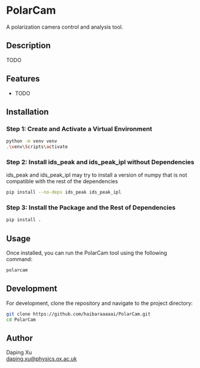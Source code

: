 # PolarCam

A polarization camera control and analysis tool.

## Description

TODO

## Features

- TODO

## Installation

### Step 1: Create and Activate a Virtual Environment

```sh
python -m venv venv
.\venv\Scripts\activate
```

### Step 2: Install ids_peak and ids_peak_ipl without Dependencies

ids_peak and ids_peak_ipl may try to install a version of numpy that is not 
compatible with the rest of the dependencies

```sh
pip install --no-deps ids_peak ids_peak_ipl
```

### Step 3: Install the Package and the Rest of Dependencies

```sh
pip install .
```

## Usage

Once installed, you can run the PolarCam tool using the following command:

```sh
polarcam
```

## Development

For development, clone the repository and navigate to the project directory:

```sh
git clone https://github.com/haibaraaaaai/PolarCam.git
cd PolarCam
```

## Author

Daping Xu  
daping.xu@physics.ox.ac.uk
